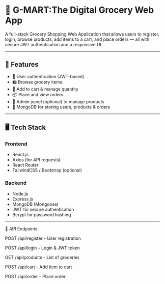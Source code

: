 # 🛒 G-MART:The Digital Grocery Web App

A full-stack Grocery Shopping Web Application that allows users to register, login, browse products, add items to a cart, and place orders — all with secure JWT authentication and a responsive UI.

---

## 🚀 Features

- 🔐 User authentication (JWT-based)
- 🛍️ Browse grocery items
- 🛒 Add to cart & manage quantity
- 📦 Place and view orders
- 🧑 Admin panel (optional) to manage products
- 💾 MongoDB for storing users, products & orders

---

## 🖥️ Tech Stack

### Frontend
- React.js
- Axios (for API requests)
- React Router
- TailwindCSS / Bootstrap (optional)

### Backend
- Node.js
- Express.js
- MongoDB (Mongoose)
- JWT for secure authentication
- Bcrypt for password hashing

---
🔐 API Endpoints 

POST /api/register - User registration

POST /api/login - Login & JWT token

GET /api/products - List of groceries

POST /api/cart - Add item to cart

POST /api/order - Place order


